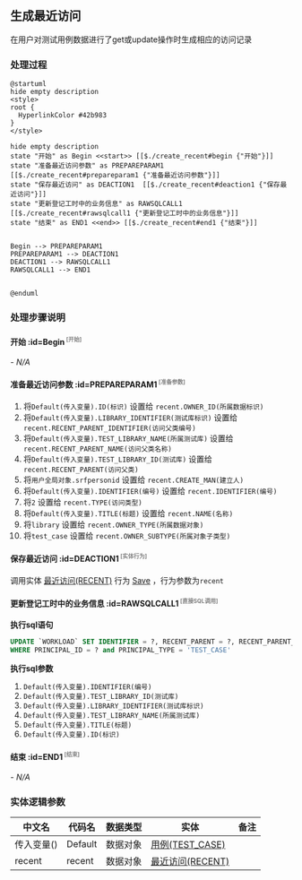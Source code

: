 ## 生成最近访问 <!-- {docsify-ignore-all} -->

   在用户对测试用例数据进行了get或update操作时生成相应的访问记录

### 处理过程

```plantuml
@startuml
hide empty description
<style>
root {
  HyperlinkColor #42b983
}
</style>

hide empty description
state "开始" as Begin <<start>> [[$./create_recent#begin {"开始"}]]
state "准备最近访问参数" as PREPAREPARAM1  [[$./create_recent#prepareparam1 {"准备最近访问参数"}]]
state "保存最近访问" as DEACTION1  [[$./create_recent#deaction1 {"保存最近访问"}]]
state "更新登记工时中的业务信息" as RAWSQLCALL1  [[$./create_recent#rawsqlcall1 {"更新登记工时中的业务信息"}]]
state "结束" as END1 <<end>> [[$./create_recent#end1 {"结束"}]]


Begin --> PREPAREPARAM1
PREPAREPARAM1 --> DEACTION1
DEACTION1 --> RAWSQLCALL1
RAWSQLCALL1 --> END1


@enduml
```


### 处理步骤说明

#### 开始 :id=Begin<sup class="footnote-symbol"> <font color=gray size=1>[开始]</font></sup>



*- N/A*
#### 准备最近访问参数 :id=PREPAREPARAM1<sup class="footnote-symbol"> <font color=gray size=1>[准备参数]</font></sup>



1. 将`Default(传入变量).ID(标识)` 设置给  `recent.OWNER_ID(所属数据标识)`
2. 将`Default(传入变量).LIBRARY_IDENTIFIER(测试库标识)` 设置给  `recent.RECENT_PARENT_IDENTIFIER(访问父类编号)`
3. 将`Default(传入变量).TEST_LIBRARY_NAME(所属测试库)` 设置给  `recent.RECENT_PARENT_NAME(访问父类名称)`
4. 将`Default(传入变量).TEST_LIBRARY_ID(测试库)` 设置给  `recent.RECENT_PARENT(访问父类)`
5. 将`用户全局对象.srfpersonid` 设置给  `recent.CREATE_MAN(建立人)`
6. 将`Default(传入变量).IDENTIFIER(编号)` 设置给  `recent.IDENTIFIER(编号)`
7. 将`2` 设置给  `recent.TYPE(访问类型)`
8. 将`Default(传入变量).TITLE(标题)` 设置给  `recent.NAME(名称)`
9. 将`library` 设置给  `recent.OWNER_TYPE(所属数据对象)`
10. 将`test_case` 设置给  `recent.OWNER_SUBTYPE(所属对象子类型)`

#### 保存最近访问 :id=DEACTION1<sup class="footnote-symbol"> <font color=gray size=1>[实体行为]</font></sup>



调用实体 [最近访问(RECENT)](module/Base/recent.md) 行为 [Save](module/Base/recent#行为) ，行为参数为`recent`

#### 更新登记工时中的业务信息 :id=RAWSQLCALL1<sup class="footnote-symbol"> <font color=gray size=1>[直接SQL调用]</font></sup>



<p class="panel-title"><b>执行sql语句</b></p>

```sql
UPDATE `WORKLOAD` SET IDENTIFIER = ?, RECENT_PARENT = ?, RECENT_PARENT_IDENTIFIER = ?, RECENT_PARENT_NAME = ?, `NAME` = ?
WHERE PRINCIPAL_ID = ? and PRINCIPAL_TYPE = 'TEST_CASE'
```

<p class="panel-title"><b>执行sql参数</b></p>

1. `Default(传入变量).IDENTIFIER(编号)`
2. `Default(传入变量).TEST_LIBRARY_ID(测试库)`
3. `Default(传入变量).LIBRARY_IDENTIFIER(测试库标识)`
4. `Default(传入变量).TEST_LIBRARY_NAME(所属测试库)`
5. `Default(传入变量).TITLE(标题)`
6. `Default(传入变量).ID(标识)`


#### 结束 :id=END1<sup class="footnote-symbol"> <font color=gray size=1>[结束]</font></sup>



*- N/A*



### 实体逻辑参数

|    中文名   |    代码名    |  数据类型    |  实体   |备注 |
| --------| --------| -------- | -------- | --------   |
|传入变量(<i class="fa fa-check"/></i>)|Default|数据对象|[用例(TEST_CASE)](module/TestMgmt/test_case.md)||
|recent|recent|数据对象|[最近访问(RECENT)](module/Base/recent.md)||
